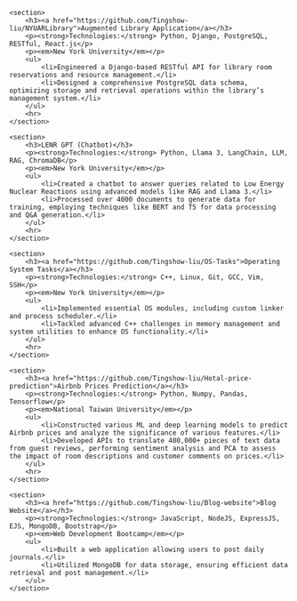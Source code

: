 <div class="projects">

    <section>
        <h3><a href="https://github.com/Tingshow-liu/NYUARLibrary">Augmented Library Application</a></h3>
        <p><strong>Technologies:</strong> Python, Django, PostgreSQL, RESTful, React.js</p>
        <p><em>New York University</em></p>
        <ul>
            <li>Engineered a Django-based RESTful API for library room reservations and resource management.</li>
            <li>Designed a comprehensive PostgreSQL data schema, optimizing storage and retrieval operations within the library’s management system.</li>
        </ul>
        <hr>
    </section>

    <section>
        <h3>LENR GPT (Chatbot)</h3>
        <p><strong>Technologies:</strong> Python, Llama 3, LangChain, LLM, RAG, ChromaDB</p>
        <p><em>New York University</em></p>
        <ul>
            <li>Created a chatbot to answer queries related to Low Energy Nuclear Reactions using advanced models like RAG and Llama 3.</li>
            <li>Processed over 4000 documents to generate data for training, employing techniques like BERT and T5 for data processing and Q&A generation.</li>
        </ul>
        <hr>
    </section>

    <section>
        <h3><a href="https://github.com/Tingshow-liu/OS-Tasks">Operating System Tasks</a></h3>
        <p><strong>Technologies:</strong> C++, Linux, Git, GCC, Vim, SSH</p>
        <p><em>New York University</em></p>
        <ul>
            <li>Implemented essential OS modules, including custom linker and process scheduler.</li>
            <li>Tackled advanced C++ challenges in memory management and system utilities to enhance OS functionality.</li>
        </ul>
        <hr>
    </section>

    <section>
        <h3><a href="https://github.com/Tingshow-liu/Hotal-price-prediction">Airbnb Prices Prediction</a></h3>
        <p><strong>Technologies:</strong> Python, Numpy, Pandas, Tensorflow</p>
        <p><em>National Taiwan University</em></p>
        <ul>
            <li>Constructed various ML and deep learning models to predict Airbnb prices and analyze the significance of various features.</li>
            <li>Developed APIs to translate 400,000+ pieces of text data from guest reviews, performing sentiment analysis and PCA to assess the impact of room descriptions and customer comments on prices.</li>
        </ul>
        <hr>
    </section>

    <section>
        <h3><a href="https://github.com/Tingshow-liu/Blog-website">Blog Website</a></h3>
        <p><strong>Technologies:</strong> JavaScript, NodeJS, ExpressJS, EJS, MongoDB, Bootstrap</p>
        <p><em>Web Development Bootcamp</em></p>
        <ul>
            <li>Built a web application allowing users to post daily journals.</li>
            <li>Utilized MongoDB for data storage, ensuring efficient data retrieval and post management.</li>
        </ul>
    </section>
</div>

